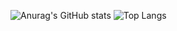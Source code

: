 ![Anurag's GitHub stats](https://github-readme-stats.vercel.app/api?username=LinLiang66&count_private=true)
![Top Langs](https://github-readme-stats.vercel.app/api/top-langs/?username=LinLiang66)
